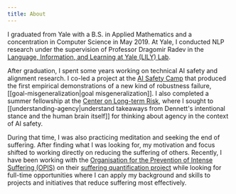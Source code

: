 ```yaml
---
title: About
---
```


I graduated from Yale with a B.S. in Applied Mathematics and a concentration in Computer Science in May 2019. At Yale, I conducted NLP research under the supervision of Professor Dragomir Radev in the [Language, Information, and Learning at Yale (LILY) Lab](https://yale-lily.github.io/).

After graduation, I spent some years working on technical AI safety and alignment research. I co-led a project at the [AI Safety Camp](https://aisafety.camp) that produced the first empirical demonstrations of a new kind of robustness failure, [[goal-misgeneralization|goal misgeneralization]]. I also completed a summer fellowship at the [Center on Long-term Risk](https://longtermrisk.org), where I sought to [[understanding-agency|understand takeaways from Dennett's intentional stance and the human brain itself]] for thinking about agency in the context of AI safety.

During that time, I was also practicing meditation and seeking the end of suffering. After finding what I was looking for, my motivation and focus shifted to working directly on reducing the suffering of others. Recently, I have been working with the [Organisation for the Prevention of Intense Suffering (OPIS)](https://www.preventsuffering.org) on their [suffering quantification project](https://www.preventsuffering.org/metrics/) while looking for full-time opportunities where I can apply my background and skills to projects and initiatives that reduce suffering most effectively.
